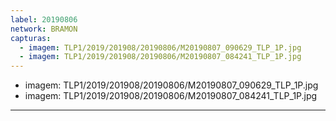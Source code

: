 ```yaml
---
label: 20190806
network: BRAMON
capturas:
  - imagem: TLP1/2019/201908/20190806/M20190807_090629_TLP_1P.jpg
  - imagem: TLP1/2019/201908/20190806/M20190807_084241_TLP_1P.jpg
---
```

  - imagem: TLP1/2019/201908/20190806/M20190807_090629_TLP_1P.jpg
  - imagem: TLP1/2019/201908/20190806/M20190807_084241_TLP_1P.jpg
---
